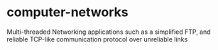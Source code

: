 # computer-networks
Multi-threaded Networking applications such as a simplified FTP, and reliable TCP-like communication protocol over unreliable links
